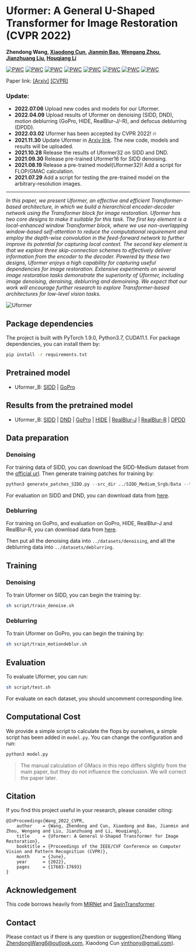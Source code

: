 # Uformer: A General U-Shaped Transformer for Image Restoration (CVPR 2022)
<b>Zhendong Wang, <a href='https://vinthony.github.io'>Xiaodong Cun</a>, <a href='https://jianminbao.github.io/'>Jianmin Bao</a>, <a href='http://staff.ustc.edu.cn/~zhwg/'>Wengang Zhou</a>, <a href='http://people.ucas.ac.cn/~jzliu?language=en'>Jianzhuang Liu</a>, <a href='http://staff.ustc.edu.cn/~lihq/en/'>Houqiang Li </a> </b>

[![PWC](https://img.shields.io/endpoint.svg?url=https://paperswithcode.com/badge/uformer-a-general-u-shaped-transformer-for/deblurring-on-realblur-j-trained-on-gopro)](https://paperswithcode.com/sota/deblurring-on-realblur-j-trained-on-gopro?p=uformer-a-general-u-shaped-transformer-for) [![PWC](https://img.shields.io/endpoint.svg?url=https://paperswithcode.com/badge/uformer-a-general-u-shaped-transformer-for/deblurring-on-realblur-r-trained-on-gopro)](https://paperswithcode.com/sota/deblurring-on-realblur-r-trained-on-gopro?p=uformer-a-general-u-shaped-transformer-for)	
[![PWC](https://img.shields.io/endpoint.svg?url=https://paperswithcode.com/badge/uformer-a-general-u-shaped-transformer-for/image-denoising-on-dnd)](https://paperswithcode.com/sota/image-denoising-on-dnd?p=uformer-a-general-u-shaped-transformer-for) [![PWC](https://img.shields.io/endpoint.svg?url=https://paperswithcode.com/badge/uformer-a-general-u-shaped-transformer-for/image-denoising-on-sidd)](https://paperswithcode.com/sota/image-denoising-on-sidd?p=uformer-a-general-u-shaped-transformer-for)
[![PWC](https://img.shields.io/endpoint.svg?url=https://paperswithcode.com/badge/uformer-a-general-u-shaped-transformer-for/deblurring-on-gopro)](https://paperswithcode.com/sota/deblurring-on-gopro?p=uformer-a-general-u-shaped-transformer-for) [![PWC](https://img.shields.io/endpoint.svg?url=https://paperswithcode.com/badge/uformer-a-general-u-shaped-transformer-for/deblurring-on-hide-trained-on-gopro)](https://paperswithcode.com/sota/deblurring-on-hide-trained-on-gopro?p=uformer-a-general-u-shaped-transformer-for)
[![PWC](https://img.shields.io/endpoint.svg?url=https://paperswithcode.com/badge/uformer-a-general-u-shaped-transformer-for/image-defocus-deblurring-on-dpd)](https://paperswithcode.com/sota/image-defocus-deblurring-on-dpd?p=uformer-a-general-u-shaped-transformer-for)
[![PWC](https://img.shields.io/endpoint.svg?url=https://paperswithcode.com/badge/uformer-a-general-u-shaped-transformer-for/image-enhancement-on-tip-2018)](https://paperswithcode.com/sota/image-enhancement-on-tip-2018?p=uformer-a-general-u-shaped-transformer-for)

Paper link: [[Arxiv]](https://arxiv.org/abs/2106.03106) [[CVPR]](https://openaccess.thecvf.com/content/CVPR2022/papers/Wang_Uformer_A_General_U-Shaped_Transformer_for_Image_Restoration_CVPR_2022_paper.pdf)


### Update:
* **2022.07.06** Upload new codes and models for our Uformer. 
* **2022.04.09** Upload results of Uformer on denoising (SIDD, DND), motion deblurring (GoPro, HIDE, RealBlur-J/-R), and defocus deblurring (DPDD). 
* **2022.03.02** Uformer has been accepted by CVPR 2022! :fire:
* **2021.11.30** Update Uformer in [Arxiv link](https://arxiv.org/abs/2106.03106). The new code, models and results will be uploaded.
* **2021.10.28** Release the results of Uformer32 on SIDD and DND.
* **2021.09.30** Release pre-trained Uformer16 for SIDD denoising.
* **2021.08.19** Release a pre-trained model(Uformer32)! Add a script for FLOP/GMAC calculation.
* **2021.07.29** Add a script for testing the pre-trained model on the arbitrary-resolution images.

<hr>
<i>In this paper, we present Uformer, an effective and efficient Transformer-based architecture, in which we build a hierarchical encoder-decoder network using the Transformer block for image restoration. Uformer has two core designs to make it suitable for this task. The first key element is a local-enhanced window Transformer block, where we use non-overlapping window-based self-attention to reduce the computational requirement and employ the depth-wise convolution in the feed-forward network to further improve its potential for capturing local context. The second key element is that we explore three skip-connection schemes to effectively deliver information from the encoder to the decoder. Powered by these two designs, Uformer enjoys a high capability for capturing useful dependencies for image restoration. Extensive experiments on several image restoration tasks demonstrate the superiority of Uformer, including image denoising, deraining, deblurring and demoireing. We expect that our work will encourage further research to explore Transformer-based architectures for low-level vision tasks.</i>

![Uformer](fig/Uformer.png)

## Package dependencies
The project is built with PyTorch 1.9.0, Python3.7, CUDA11.1. For package dependencies, you can install them by:
```bash
pip install -r requirements.txt
```

## Pretrained model
- Uformer_B: [SIDD](https://mailustceducn-my.sharepoint.com/:u:/g/personal/zhendongwang_mail_ustc_edu_cn/Ea7hMP82A0xFlOKPlQnBJy0B9gVP-1MJL75mR4QKBMGc2w?e=iOz0zz) |
[GoPro](https://mailustceducn-my.sharepoint.com/:u:/g/personal/zhendongwang_mail_ustc_edu_cn/EfCPoTSEKJRAshoE6EAC_3YB7oNkbLUX6AUgWSCwoJe0oA?e=jai90x)

## Results from the pretrained model
- Uformer_B: [SIDD](https://mailustceducn-my.sharepoint.com/:f:/g/personal/zhendongwang_mail_ustc_edu_cn/EtcRYRDGWhBIlQa3EYBp4FYBao7ZZT2dPc5k1Qe-CdPh3A?e=PjBMub) | [DND](https://mailustceducn-my.sharepoint.com/:f:/g/personal/zhendongwang_mail_ustc_edu_cn/Ekv3A5ic_4RChFa9XXquF_MB8M8tFd7spyHGJi_8obycnA?e=W7xeHe) | [GoPro](https://mailustceducn-my.sharepoint.com/:f:/g/personal/zhendongwang_mail_ustc_edu_cn/ElFalK0Qb8NHnyvhkSe1APgB5D0urGRMLnu2nBXJhtzdIw?e=D2XBhS) | [HIDE](https://mailustceducn-my.sharepoint.com/:f:/g/personal/zhendongwang_mail_ustc_edu_cn/Eh4p1_kZ95xIopXDNyhl-Q0B65xX6C3J_fL-TQDbgvofqQ?e=8766eT) | [RealBlur-J](https://mailustceducn-my.sharepoint.com/:f:/g/personal/zhendongwang_mail_ustc_edu_cn/EpHFC9FauEpHhJDsFruEmmQBJ4_ZZaMgjaO9SHmB_vocaA?e=3a4b8A) | [RealBlur-R](https://mailustceducn-my.sharepoint.com/:f:/g/personal/zhendongwang_mail_ustc_edu_cn/Eo2EC8rmkapNu9CxcYLwFpYBD8tX8pvfX_60jJIP8TGgGQ?e=yGbkQ8) | [DPDD](https://mailustceducn-my.sharepoint.com/:f:/g/personal/zhendongwang_mail_ustc_edu_cn/EvVAI84ZvlNChWsZA6QY4IkBc201zdTAs_g2Ufd5l0FgIQ?e=2DTlah)


## Data preparation 
### Denoising
For training data of SIDD, you can download the SIDD-Medium dataset from the [official url](https://www.eecs.yorku.ca/~kamel/sidd/dataset.php).
Then generate training patches for training by:
```python
python3 generate_patches_SIDD.py --src_dir ../SIDD_Medium_Srgb/Data --tar_dir ../datasets/denoising/sidd/train
```

For evaluation on SIDD and DND, you can download data from [here](https://mailustceducn-my.sharepoint.com/:f:/g/personal/zhendongwang_mail_ustc_edu_cn/Ev832uKaw2JJhwROKqiXGfMBttyFko_zrDVzfSbFFDoi4Q?e=S3p5hQ).


### Deblurring
For training on GoPro, and evaluation on GoPro, HIDE, RealBlur-J and RealBlur-R, you can download data from [here](https://mailustceducn-my.sharepoint.com/:f:/g/personal/zhendongwang_mail_ustc_edu_cn/Ev832uKaw2JJhwROKqiXGfMBttyFko_zrDVzfSbFFDoi4Q?e=S3p5hQ).


Then put all the denoising data into `../datasets/denoising`, and all the deblurring data into `../datasets/deblurring`.

## Training
### Denoising
To train Uformer on SIDD, you can begin the training by:

```sh
sh script/train_denoise.sh
```
### Deblurring
To train Uformer on GoPro, you can begin the training by:

```sh
sh script/train_motiondeblur.sh
```


## Evaluation
To evaluate Uformer, you can run:

```sh
sh script/test.sh
```
For evaluate on each dataset, you should uncomment corresponding line.

## Computational Cost

We provide a simple script to calculate the flops by ourselves, a simple script has been added in `model.py`. You can change the configuration and run:

```python
python3 model.py
```

> The manual calculation of GMacs in this repo differs slightly from the main paper, but they do not influence the conclusion. We will correct the paper later.


## Citation
If you find this project useful in your research, please consider citing:

```
@InProceedings{Wang_2022_CVPR,
    author    = {Wang, Zhendong and Cun, Xiaodong and Bao, Jianmin and Zhou, Wengang and Liu, Jianzhuang and Li, Houqiang},
    title     = {Uformer: A General U-Shaped Transformer for Image Restoration},
    booktitle = {Proceedings of the IEEE/CVF Conference on Computer Vision and Pattern Recognition (CVPR)},
    month     = {June},
    year      = {2022},
    pages     = {17683-17693}
}
```

## Acknowledgement

This code borrows heavily from [MIRNet](https://github.com/swz30/MIRNet) and [SwinTransformer](https://github.com/microsoft/Swin-Transformer).


## Contact
Please contact us if there is any question or suggestion(Zhendong Wang ZhendongWang6@outlook.com, Xiaodong Cun vinthony@gmail.com).

